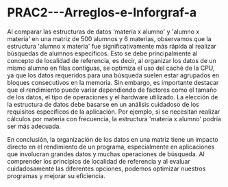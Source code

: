 # PRAC2---Arreglos-e-Inforgraf-a
Al comparar las estructuras de datos 'materia x alumno' y 'alumno x materia' en una matriz de 500 alumnos y 6 materias, observamos que la estructura 'alumno x materia' fue significativamente más rápida al realizar búsquedas de alumnos específicos. Esto se debe principalmente al concepto de localidad de referencia, es decir, al organizar los datos de un mismo alumno en filas contiguas, se optimiza el uso del caché de la CPU, ya que los datos requeridos para una búsqueda suelen estar agrupados en bloques consecutivos en la memoria. Sin embargo, es importante destacar que el rendimiento puede variar dependiendo de factores como el tamaño de los datos, el tipo de operaciones y el hardware utilizado. La elección de la estructura de datos debe basarse en un análisis cuidadoso de los requisitos específicos de la aplicación. Por ejemplo, si se necesitan realizar cálculos por materia con frecuencia, la estructura 'materia x alumno' podría ser más adecuada.

En conclusión, la organización de los datos en una matriz tiene un impacto directo en el rendimiento de un programa, especialmente en aplicaciones que involucran grandes datos y muchas operaciones de búsqueda. Al comprender los principios de localidad de referencia y al evaluar cuidadosamente las diferentes opciones, podemos optimizar nuestros programas y mejorar su eficiencia.
